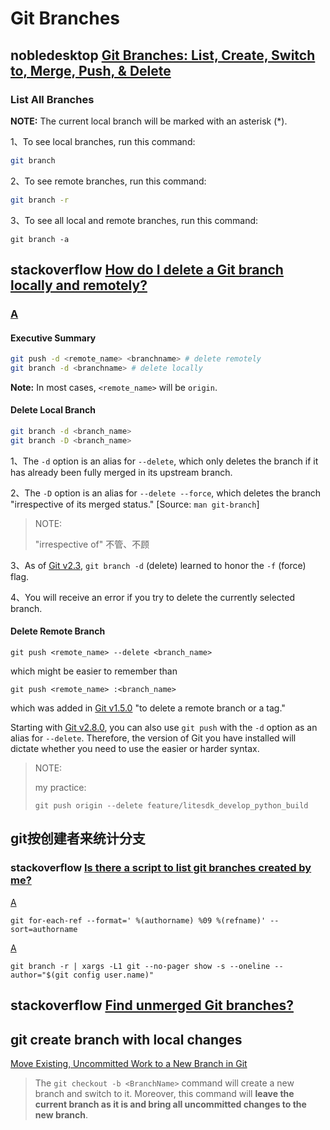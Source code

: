 # Git Branches



## nobledesktop [Git Branches: List, Create, Switch to, Merge, Push, & Delete](https://www.nobledesktop.com/learn/git/git-branches)

### List All Branches

**NOTE:** The current local branch will be marked with an asterisk (*).

1、To see local branches, run this command:

```sh
git branch
```



2、To see remote branches, run this command:

```sh
git branch -r
```



3、To see all local and remote branches, run this command:

```shell
git branch -a
```



## stackoverflow [How do I delete a Git branch locally and remotely?](https://stackoverflow.com/questions/2003505/how-do-i-delete-a-git-branch-locally-and-remotely)



### [A](https://stackoverflow.com/a/2003515/10173843)

#### Executive Summary

```sh
git push -d <remote_name> <branchname> # delete remotely
git branch -d <branchname> # delete locally
```

**Note:** In most cases, `<remote_name>` will be `origin`.

#### Delete Local Branch

```sh
git branch -d <branch_name>
git branch -D <branch_name>
```

1、The `-d` option is an alias for `--delete`, which only deletes the branch if it has already been fully merged in its upstream branch.

2、The `-D` option is an alias for `--delete --force`, which deletes the branch "irrespective of its merged status." [Source: `man git-branch`]

> NOTE: 
>
> "irrespective of" 不管、不顾

3、As of [Git v2.3](https://github.com/git/git/blob/master/Documentation/RelNotes/2.3.0.txt), `git branch -d` (delete) learned to honor the `-f` (force) flag.

4、You will receive an error if you try to delete the currently selected branch.



#### Delete Remote Branch

```shell
git push <remote_name> --delete <branch_name>
```

which might be easier to remember than

```shell
git push <remote_name> :<branch_name>
```

which was added in [Git v1.5.0](https://github.com/gitster/git/blob/master/Documentation/RelNotes/1.5.0.txt) "to delete a remote branch or a tag."

Starting with [Git v2.8.0](https://github.com/git/git/blob/master/Documentation/RelNotes/2.8.0.txt), you can also use `git push` with the `-d` option as an alias for `--delete`. Therefore, the version of Git you have installed will dictate whether you need to use the easier or harder syntax.



> NOTE:
>
> my practice:
>
> ```SHELL
> git push origin --delete feature/litesdk_develop_python_build
> ```
>
> 



## git按创建者来统计分支

### stackoverflow [Is there a script to list git branches created by me?](https://stackoverflow.com/questions/36026374/is-there-a-script-to-list-git-branches-created-by-me)



[A](https://stackoverflow.com/a/36026719/10173843)

```SHELL
git for-each-ref --format=' %(authorname) %09 %(refname)' --sort=authorname 
```

[A](https://stackoverflow.com/a/60037744/10173843)

```SHELL
git branch -r | xargs -L1 git --no-pager show -s --oneline --author="$(git config user.name)"
```



## stackoverflow [Find unmerged Git branches?](https://stackoverflow.com/questions/12276001/find-unmerged-git-branches)





## git create branch with local changes

[Move Existing, Uncommitted Work to a New Branch in Git](https://www.baeldung.com/git-move-uncommitted-work-to-new-branch#:~:text=Using%20the%20git%20checkout%20Command,changes%20to%20the%20new%20branch.&text=There%20is%20no%20local%20change,can%20see%20in%20the%20output.)

> The `git checkout -b <BranchName>` command will create a new branch and switch to it. Moreover, this command will **leave the current branch as it is and bring all uncommitted changes to the new branch**.
